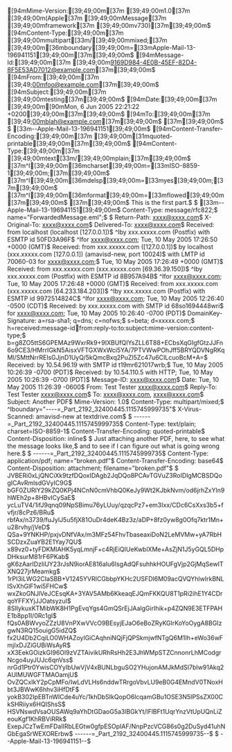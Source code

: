 [94mMime-Version:[39;49;00m[37m [39;49;00m1.0[37m [39;49;00m(Apple[37m [39;49;00mMessage[37m [39;49;00mframework[37m [39;49;00mv730)[37m[39;49;00m$
[94mContent-Type:[39;49;00m[37m [39;49;00mmultipart[33m/[39;49;00mmixed;[37m [39;49;00m[36mboundary[39;49;00m=[33mApple-Mail-13-196941151[39;49;00m[37m[39;49;00m$
[94mMessage-Id:[39;49;00m[37m [39;49;00m<9169D984-4E0B-45EF-82D4-8F5E53AD7012@example.com>[37m[39;49;00m$
[94mFrom:[39;49;00m[37m [39;49;00mfoo@example.com[37m[39;49;00m$
[94mSubject:[39;49;00m[37m [39;49;00mtesting[37m[39;49;00m$
[94mDate:[39;49;00m[37m [39;49;00m[90mMon, 6 Jun 2005 22:21:22 +0200[39;49;00m[37m[39;49;00m$
[94mTo:[39;49;00m[37m [39;49;00mblah@example.com[37m[39;49;00m$
[37m[39;49;00m$
$
[33m--Apple-Mail-13-196941151[39;49;00m$
[94mContent-Transfer-Encoding:[39;49;00m[37m [39;49;00m[31mquoted-printable[39;49;00m[37m[39;49;00m$
[94mContent-Type:[39;49;00m[37m [39;49;00mtext[33m/[39;49;00mplain;[37m[39;49;00m$
[37m^I[39;49;00m[36mcharset[39;49;00m=[33mISO-8859-1[39;49;00m;[37m[39;49;00m$
[37m^I[39;49;00m[36mdelsp[39;49;00m=[33myes[39;49;00m;[37m[39;49;00m$
[37m^I[39;49;00m[36mformat[39;49;00m=[33mflowed[39;49;00m[37m[39;49;00m$
[37m[39;49;00m$
This is the first part.$
$
[33m--Apple-Mail-13-196941151[39;49;00m$
Content-Type: message/rfc822;$
  name="ForwardedMessage.eml";$
$
Return-Path: <xxxx@xxxx.com>$
X-Original-To: xxxx@xxxx.com$
Delivered-To: xxxx@xxxx.com$
Received: from localhost (localhost [127.0.0.1])$
^Iby xxx.xxxxx.com (Postfix) with ESMTP id 50FD3A96F$
^Ifor <xxxx@xxxx.com>; Tue, 10 May 2005 17:26:50 +0000 (GMT)$
Received: from xxx.xxxxx.com ([127.0.0.1])$
 by localhost (xxx.xxxxx.com [127.0.0.1]) (amavisd-new, port 10024)$
 with LMTP id 70060-03 for <xxxx@xxxx.com>;$
 Tue, 10 May 2005 17:26:49 +0000 (GMT)$
Received: from xxx.xxxxx.com (xxx.xxxxx.com [69.36.39.150])$
^Iby xxx.xxxxx.com (Postfix) with ESMTP id 8B957A94B$
^Ifor <xxxx@xxxx.com>; Tue, 10 May 2005 17:26:48 +0000 (GMT)$
Received: from xxx.xxxxx.com (xxx.xxxxx.com [64.233.184.203])$
^Iby xxx.xxxxx.com (Postfix) with ESMTP id 9972514824C$
^Ifor <xxxx@xxxx.com>; Tue, 10 May 2005 12:26:40 -0500 (CDT)$
Received: by xxx.xxxxx.com with SMTP id 68so1694448wri$
        for <xxxx@xxxx.com>; Tue, 10 May 2005 10:26:40 -0700 (PDT)$
DomainKey-Signature: a=rsa-sha1; q=dns; c=nofws;$
        s=beta; d=xxxxx.com;$
        h=received:message-id:date:from:reply-to:to:subject:mime-version:content-type;$
        b=g8ZO5ttS6GPEMAz9WxrRk9+9IXBUfQIYsZLL6T88+ECbsXqGIgfGtzJJFn6o9CE3/HMrrIGkN5AisxVFTGXWxWci5YA/7PTVWwPOhJff5BRYQDVNgRKqMl/SMttNrrRElsGJjnD1UyQ/5kQmcBxq2PuZI5Zc47u6CILcuoBcM+A=$
Received: by 10.54.96.19 with SMTP id t19mr621017wrb;$
        Tue, 10 May 2005 10:26:39 -0700 (PDT)$
Received: by 10.54.110.5 with HTTP; Tue, 10 May 2005 10:26:39 -0700 (PDT)$
Message-ID: <xxxx@xxxx.com>$
Date: Tue, 10 May 2005 11:26:39 -0600$
From: Test Tester <xxxx@xxxx.com>$
Reply-To: Test Tester <xxxx@xxxx.com>$
To: xxxx@xxxx.com, xxxx@xxxx.com$
Subject: Another PDF$
Mime-Version: 1.0$
Content-Type: multipart/mixed;$
^Iboundary="----=_Part_2192_32400445.1115745999735"$
X-Virus-Scanned: amavisd-new at textdrive.com$
$
------=_Part_2192_32400445.1115745999735$
Content-Type: text/plain; charset=ISO-8859-1$
Content-Transfer-Encoding: quoted-printable$
Content-Disposition: inline$
$
Just attaching another PDF, here, to see what the message looks like,$
and to see if I can figure out what is going wrong here.$
$
------=_Part_2192_32400445.1115745999735$
Content-Type: application/pdf; name="broken.pdf"$
Content-Transfer-Encoding: base64$
Content-Disposition: attachment; filename="broken.pdf"$
$
JVBERi0xLjQNCiXk9tzfDQoxIDAgb2JqDQo8PCAvTGVuZ3RoIDIgMCBSDQogICAvRmlsdGVyIC9G$
bGF0ZURlY29kZQ0KPj4NCnN0cmVhbQ0KeJy9Wt2KJbkNvm/od6jrhZxYln9hWEh2p+8HBvICySaE$
ycLuTV4/1ifJ9qnq09NpSBimu76yLUuy/qzqcPz7+em3Ixx/CDc6CsXxs3b5+fvfjr/8cPz6/BRu$
rbfAx/n3739/fuJylJ5u5fjX81OuDr4deK4Bz3z/aDP+8fz0yw8g0Ofq7ktr1Mn+u28rvhy/jVeD$
QSa+9YNKHP/pxjvDNfVAx/m3MFz54FhvTbaseaxiDoN2LeMVMw+yA7RbHSCDzxZuaYB2E1Yay7QU$
x89vz0+tyFDKMlAHK5yqLmnjF+c4RjEiQIUeKwblXMe+AsZjN1J5yGQL5DHpDHksurM81rF6PKab$
gK6zAarIDzIiUY23rJsN9iorAE816aIu6lsgAdQFsuhhkHOUFgVjp2GjMqSewITXNQ27jrMeamkg$
1rPI3iLWG2CIaSBB+V1245YVRICGbbpYKHc2USFDl6M09acQVQYhlwIrkBNLISvXhGlF1wi5FHCw$
wxZkoGNJlVeJCEsqKA+3YAV5AMb6KkeaqEJQmFKKQU8T1pRi2ihE1Y4CDrqoYFFXYjJJOatsyzuI$
8SIlykuxKTMibWK8H1PgEvqYgs4GmQSrEjJAalgGirIhik+p4ZQN9E3ETFPAHE1b8pp1l/0Rc1gl$
fQs0ABWvyoZZzU8VnPXwVVcO9BEsyjEJaO6eBoZRyKGlrKoYoOygA8BGIzgwN3RQ15ouigG5idZQ$
fx2U4Db2CqiLO0WHAZoylGiCAqhniNQjFjQPSkmjwfNTgQ6M1Ih+eWo36wFmjIxDJZiGUBiWsAyR$
xX3EekGOizkGI96Ol9zVZTAivikURhRsHh2E3JhWMpSTZCnnonrLhMCodgrNcgo4uyJUJc6qnVss$
nrGd1Ptr0YwisCOYyIbUwVjV4xBUNLbguSO2YHujonAMJkMdSI7bIw91Akq2AUlMUWGFTMAOamjU$
OvZQCxIkY2pCpMFo/IwLdVLHs6nddwTRrgoVbvLU9eB0G4EMndV0TNoxHbt3JBWwK6hhv3iHfDtF$
yokB302IpEBTnWICde4uYc/1khDbSIkQopO6lcqamGBu1OSE3N5IPSsZX00CkSHRiiyx6HQIShsS$
HSVNswdVsaOUSAWq9aYhDtGDaoG5a3lBGkYt/lFlBFt1UqrYnzVtUpUQnLiZeouKgf1KhRBViRRk$
ExepJCzTwEmFDalIRbLEGtw0gfpESOpIAF/NnpPzcVCG86s0g2DuSyd41uhNGbEgaSrWEXORErbw$
------=_Part_2192_32400445.1115745999735--$
$
--Apple-Mail-13-196941151--$

